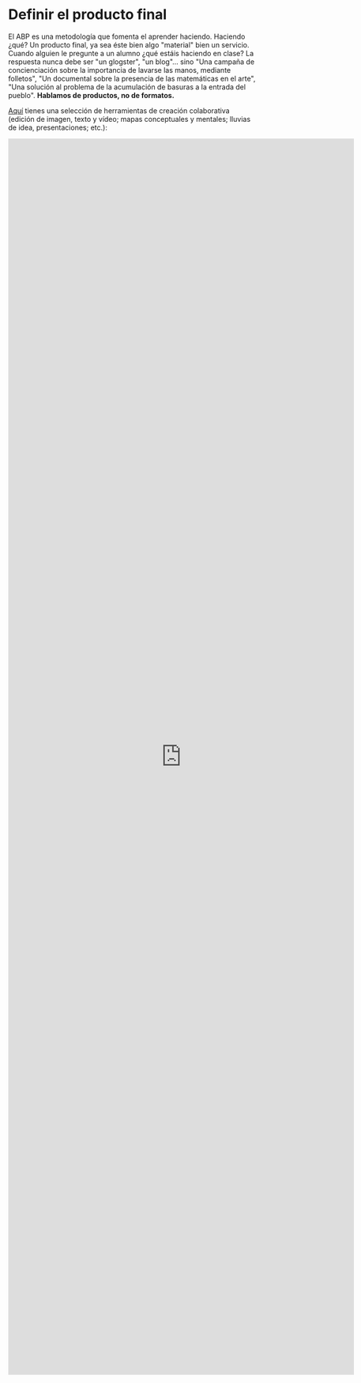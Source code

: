 
# Definir el producto final

El ABP es una metodología que fomenta el aprender haciendo. Haciendo ¿qué? Un producto final, ya sea éste bien algo "material" bien un servicio. Cuando alguien le pregunte a un alumno ¿qué estáis haciendo en clase? La respuesta nunca debe ser "un glogster", "un blog"... sino "Una campaña de concienciación sobre la importancia de lavarse las manos, mediante folletos", "Un documental sobre la presencia de las matemáticas en el arte", "Una solución al problema de la acumulación de basuras a la entrada del pueblo". **Hablamos de productos, no de formatos.**

[Aquí](https://list.ly/list/aVv-herramientas-colaborativas-de-creacion) tienes una selección de herramientas de creación colaborativa (edición de imagen, texto y vídeo; mapas conceptuales y mentales; lluvias de idea, presentaciones; etc.):

<iframe src='https://list.ly/list/aVv/framed?embed_type=iframe&layout=slideshow&per_page=1&show_list_badges=false&show_list_headline=false&show_list_stats=false&show_list_tools=false&show_item_tabs=false&show_item_timestamp=false&show_item_relist=false&show_sharing=false&show_item_comments=false&show_item_voting=false' seamless width=700 height=2500 style='border:none' scrolling=''/>
